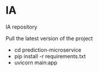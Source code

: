 # IA
IA repository 

Pull the latest version of the project

- cd prediction-microservice
- pip install -r requirements.txt
- uvicorn main:app
